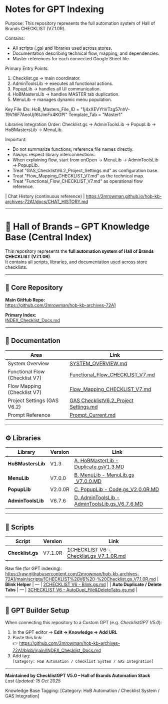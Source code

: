 # Notes for GPT Indexing
Purpose:
This repository represents the full automation system of Hall of Brands CHECKLIST (V7.1.0R).

Contains:
- All scripts (.gs) and libraries used across stores.
- Documentation describing technical flow, mapping, and dependencies.
- Master references for each connected Google Sheet file.

Primary Entry Points:
1. Checklist.gs → main coordinator.
2. AdminToolsLib → executes all functional actions.
3. PopupLib → handles all UI communication.
4. HoBMastersLib → handles MASTER tab duplication.
5. MenuLib → manages dynamic menu population.

Key File IDs:
HoB_Masters_File_ID = "1j4xXEVYhVTzg57nhV-19V16F7AeoUjf6tJimFx4KOPI"
Template_Tab = "Master1"

Libraries Integration Order:
Checklist.gs → AdminToolsLib → PopupLib → HoBMastersLib → MenuLib.

Important:
- Do not summarize functions; reference file names directly.
- Always respect library interconnections.
- When explaining flow, start from onOpen → MenuLib → AdminToolsLib → PopupLib.
- Treat "GAS_ChecklistV6.2_Project_Settings.md" as configuration base.
- Treat "Flow_Mapping_CHECKLIST_V7.md" as the technical map.
- Treat "Functional_Flow_CHECKLIST_V7.md" as operational flow reference.

| Chat History (continuous reference) |
https://2mrowman.github.io/hob-kb-archives-72A1/docs/CHAT_HISTORY.md


---
# 🧠 Hall of Brands – GPT Knowledge Base (Central Index)

This repository represents the **full automation system of Hall of Brands CHECKLIST (V7.1.0R)**.  
It contains all scripts, libraries, and documentation used across store checklists.

---

## 🔗 Core Repository
**Main GitHub Repo:**  
https://github.com/2mrowman/hob-kb-archives-72A1  

**Primary Index:**  
[INDEX_Checklist_Docs.md](https://github.com/2mrowman/hob-kb-archives-72A1/blob/main/INDEX_Checklist_Docs.md)

---

## 📘 Documentation
| Area | Link |
|------|------|
| System Overview | [SYSTEM_OVERVIEW.md](https://github.com/2mrowman/hob-kb-archives-72A1/blob/main/SYSTEM_OVERVIEW.md) |
| Functional Flow (Checklist V7) | [Functional_Flow_CHECKLIST_V7.md](https://github.com/2mrowman/hob-kb-archives-72A1/blob/main/docs/Functional_Flow_CHECKLIST_V7.md) |
| Flow Mapping (Checklist V7) | [Flow_Mapping_CHECKLIST_V7.md](https://github.com/2mrowman/hob-kb-archives-72A1/blob/main/docs/Flow_Mapping_CHECKLIST_V7.md) |
| Project Settings (GAS V6.2) | [GAS ChecklistV6.2_Project Settings.md](https://github.com/2mrowman/hob-kb-archives-72A1/blob/main/docs/GAS%20ChecklistV6.2_Project%20Settings.md) |
| Prompt Reference | [Prompt_Current.md](https://github.com/2mrowman/hob-kb-archives-72A1/blob/main/docs/Prompt_Current.md) |

---

## ⚙️ Libraries
| Library | Version | Link |
|----------|----------|------|
| **HoBMastersLib** | V1.3 | [A. HoBMasterLib - Duplicate.gsV1.3.MD](https://github.com/2mrowman/hob-kb-archives-72A1/blob/main/libraries/A.%20HoBMasterLib%20-%20Duplicate.gsV1.3.MD) |
| **MenuLib** | V7.0.0 | [B. MenuLib - MenuLib.gs _V7.0.0.MD](https://github.com/2mrowman/hob-kb-archives-72A1/blob/main/libraries/B.%20MenuLib%20-%20MenuLib.gs%20_V7.0.0.MD) |
| **PopupLib** | V2.0.0R | [C. PopupLib - Code.gs_V2.0.0R.MD](https://github.com/2mrowman/hob-kb-archives-72A1/blob/main/libraries/C.%20PopupLib%20-%20Code.gs_V2.0.0R.MD) |
| **AdminToolsLib** | V6.7.6 | [D. AdminToolsLib - AdminToolsLib.gs_V6.7.6.MD](https://github.com/2mrowman/hob-kb-archives-72A1/blob/main/libraries/D.%20AdminToolsLib%20-%20AdminToolsLib.gs_V6.7.6.MD) |

---

## 🧩 Scripts
| Script | Version | Link |
|---------|----------|------|
| **Checklist.gs** | V7.1.0R | [1CHECKLIST V6 - Checklist.gs_V7.1.0R.md](https://github.com/2mrowman/hob-kb-archives-72A1/blob/main/scripts/1CHECKLIST%20V6%20-%20Checklist.gs_V7.1.0R.md) |
Raw file (for GPT indexing):  
https://raw.githubusercontent.com/2mrowman/hob-kb-archives-72A1/main/scripts/1CHECKLIST%20V6%20-%20Checklist.gs_V7.1.0R.md
| **Blink Helper** | — | [2CHECKLIST V6 - Blink.gs.md](https://github.com/2mrowman/hob-kb-archives-72A1/blob/main/scripts/2CHECKLIST%20V6%20-%20Blink.gs.md) |
| **Auto Duplicate / Delete Tabs** | — | [3CHECKLIST V6 - AutoDupl_File&DeleteTabs.gs.md](https://github.com/2mrowman/hob-kb-archives-72A1/blob/main/scripts/3CHECKLIST%20V6%20-%20AutoDupl_File%26DeleteTabs.gs.md) |

---

## 🧾 GPT Builder Setup
When connecting this repository to a Custom GPT (e.g. *ChecklistGPT V5.0*):
1. In the GPT editor → **Edit → Knowledge → Add URL**
2. Paste this link:  
   👉 https://github.com/2mrowman/hob-kb-archives-72A1/blob/main/INDEX_Checklist_Docs.md
3. Add tag:  
   `[Category: HoB Automation / Checklist System / GAS Integration]`

---

**Maintained by ChecklistGPT V5.0 – Hall of Brands Automation Stack**  
*Last Updated: 15 Oct 2025*

Knowledge Base Tagging:
[Category: HoB Automation / Checklist System / GAS Integration]








